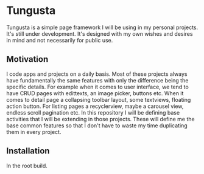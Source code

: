 # Tungusta
Tungusta is a simple page framework I will be using in my personal projects. It's still under development. It's designed with my own wishes and desires in mind and not necessarily for public use.

## Motivation

I code apps and projects on a daily basis. Most of these projects always have fundamentally the same features with only the difference being the specific details. For example when 
it comes to user interface, we tend to have CRUD pages with edittexts, an image picker, buttons etc. When it comes to detail page a collapsing toolbar layout, some textviews, floating action
button. For listing pages a recyclerview, maybe a carousel view, endless scroll pagination etc. In this repository I will be defining base activities that I will be extending
in those projects. These will define me the base common features so that I don't have to waste my time duplicating them in every project. 

## Installation

In the root build.

